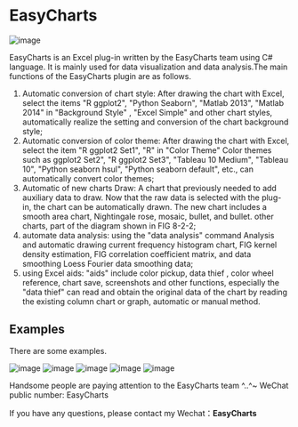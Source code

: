 # EasyCharts

![image](https://github.com/EasyChart/EasyCharts/blob/master/Pics/UI.png)

EasyCharts is an Excel plug-in written by the EasyCharts team using C# language. It is mainly used for data visualization and data analysis.The main functions of the EasyCharts plugin are as follows. 

1. Automatic conversion of chart style: After drawing the chart with Excel, select the items "R ggplot2", "Python Seaborn", "Matlab 2013", "Matlab 2014" in "Background Style" , "Excel Simple" and other chart styles, automatically realize the setting and conversion of the chart background style; 
2. Automatic conversion of color theme: After drawing the chart with Excel, select the item "R ggplot2 Set1", "R" in "Color Theme" Color themes such as ggplot2 Set2", "R ggplot2 Set3", "Tableau 10 Medium", "Tableau 10", "Python seaborn hsul", "Python seaborn default", etc., can automatically convert color themes; 
3. Automatic of new charts Draw: A chart that previously needed to add auxiliary data to draw. Now that the raw data is selected with the plug-in, the chart can be automatically drawn. The new chart includes a smooth area chart, Nightingale rose, mosaic, bullet, and bullet. other charts, part of the diagram shown in FIG 8-2-2; 
4. automate data analysis: using the "data analysis" command Analysis and automatic drawing current frequency histogram chart, FIG kernel density estimation, FIG correlation coefficient matrix, and data smoothing Loess Fourier data smoothing data; 
5. using Excel aids: "aids" include color pickup, data thief , color wheel reference, chart save, screenshots and other functions, especially the "data thief" can read and obtain the original data of the chart by reading the existing column chart or graph, automatic or manual method. 

## Examples
There are some examples.

![image](https://github.com/EasyChart/EasyCharts/blob/master/Pics/e1.png)
![image](https://github.com/EasyChart/EasyCharts/blob/master/Pics/e2.png)
![image](https://github.com/EasyChart/EasyCharts/blob/master/Pics/e3.png)
![image](https://github.com/EasyChart/EasyCharts/blob/master/Pics/e4.png)
![image](https://github.com/EasyChart/EasyCharts/blob/master/Pics/e5.png)

Handsome people are paying attention to the EasyCharts team ^..^~ WeChat public number: EasyCharts

If you have any questions, please contact my Wechat：**EasyCharts**
